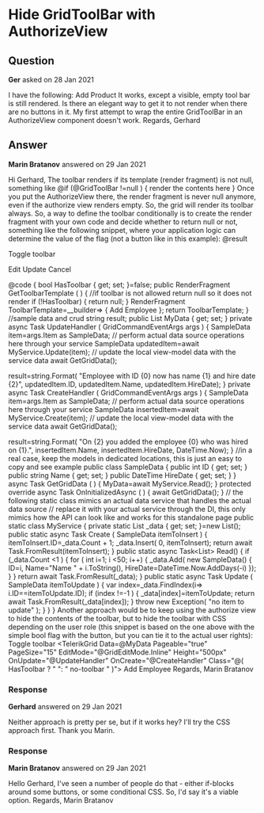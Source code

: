# Hide GridToolBar with AuthorizeView

## Question

**Ger** asked on 28 Jan 2021

I have the following: <GridToolBar> <AuthorizeView> <GridCommandButton Command="Add" Icon="add">Add Product</GridCommandButton> </AuthorizeView> </GridToolBar> It works, except a visible, empty tool bar is still rendered. Is there an elegant way to get it to not render when there are no buttons in it. My first attempt to wrap the entire GridToolBar in an AuthorizeView component doesn't work. Regards, Gerhard

## Answer

**Marin Bratanov** answered on 29 Jan 2021

Hi Gerhard, The toolbar renders if its template (render fragment) is not null, something like @if (@GridToolBar !=null )
{
render the contents here
} Once you put the AuthorizeView there, the render fragment is never null anymore, even if the authorize view renders empty. So, the grid will render its toolbar always. So, a way to define the toolbar conditionally is to create the render fragment with your own code and decide whether to return null or not, something like the following snippet, where your application logic can determine the value of the flag (not a button like in this example): @result

<TelerikButton OnClick="@( ()=> HasToolbar=!HasToolbar )">Toggle toolbar</TelerikButton>

<TelerikGrid Data=@MyData Pageable="true" PageSize="15" EditMode="@GridEditMode.Inline" Height="500px" OnUpdate="@UpdateHandler" OnCreate="@CreateHandler" GridToolBar="@GetToolbarTemplate()">
<GridColumns>
<GridColumn Field=@nameof(SampleData.ID) Editable="false" Title="Employee ID" />
<GridColumn Field=@nameof(SampleData.Name) Title="Employee Name" />
<GridColumn Field=@nameof(SampleData.HireDate) Title="Hire Date" />
<GridCommandColumn>
<GridCommandButton Command="Edit" Icon="edit">Edit</GridCommandButton>
<GridCommandButton Command="Save" Icon="save" ShowInEdit="true">Update</GridCommandButton>
<GridCommandButton Command="Cancel" Icon="cancel" ShowInEdit="true">Cancel</GridCommandButton>
</GridCommandColumn>
</GridColumns>
</TelerikGrid>

@code { bool HasToolbar { get; set; }=false; public RenderFragment GetToolbarTemplate ( ) { //if toolbar is not allowed return null so it does not render if (!HasToolbar)
{ return null;
} RenderFragment ToolbarTemplate=__builder=>
{
<GridCommandButton Command="Add" Icon="add">Add Employee</GridCommandButton>
}; return ToolbarTemplate; } //sample data and crud string result; public List<SampleData> MyData { get; set; } private async Task UpdateHandler ( GridCommandEventArgs args ) {
SampleData item=args.Item as SampleData; // perform actual data source operations here through your service SampleData updatedItem=await MyService.Update(item); // update the local view-model data with the service data await GetGridData();

result=string.Format( "Employee with ID {0} now has name {1} and hire date {2}", updatedItem.ID, updatedItem.Name, updatedItem.HireDate);
} private async Task CreateHandler ( GridCommandEventArgs args ) {
SampleData item=args.Item as SampleData; // perform actual data source operations here through your service SampleData insertedItem=await MyService.Create(item); // update the local view-model data with the service data await GetGridData();

result=string.Format( "On {2} you added the employee {0} who was hired on {1}.", insertedItem.Name, insertedItem.HireDate, DateTime.Now);
} //in a real case, keep the models in dedicated locations, this is just an easy to copy and see example public class SampleData { public int ID { get; set; } public string Name { get; set; } public DateTime HireDate { get; set; }
} async Task GetGridData ( ) {
MyData=await MyService.Read();
} protected override async Task OnInitializedAsync ( ) { await GetGridData();
} // the following static class mimics an actual data service that handles the actual data source // replace it with your actual service through the DI, this only mimics how the API can look like and works for this standalone page public static class MyService { private static List <SampleData> _data { get; set; }=new List<SampleData>(); public static async Task<SampleData> Create ( SampleData itemToInsert ) {
itemToInsert.ID=_data.Count + 1;
_data.Insert( 0, itemToInsert); return await Task.FromResult(itemToInsert);
} public static async Task<List<SampleData>> Read()
{ if (_data.Count <1 )
{ for ( int i=1; i <50; i++)
{
_data.Add( new SampleData()
{
ID=i,
Name="Name " + i.ToString(),
HireDate=DateTime.Now.AddDays(-i)
});
}
} return await Task.FromResult(_data);
} public static async Task<SampleData> Update ( SampleData itemToUpdate ) { var index=_data.FindIndex(i=> i.ID==itemToUpdate.ID); if (index !=-1 )
{
_data[index]=itemToUpdate; return await Task.FromResult(_data[index]);
} throw new Exception( "no item to update" );
}
}
} Another approach would be to keep using the authorize view to hide the contents of the toolbar, but to hide the toolbar with CSS depending on the user role (this snippet is based on the one above with the simple bool flag with the button, but you can tie it to the actual user rights): <style>.no-toolbar.k-toolbar { display: none;
} </style> <TelerikButton OnClick="@( ()=> HasToolbar=!HasToolbar )"> Toggle toolbar </TelerikButton> <TelerikGrid Data=@MyData Pageable="true" PageSize="15" EditMode="@GridEditMode.Inline" Height="500px" OnUpdate="@UpdateHandler" OnCreate="@CreateHandler" Class="@( HasToolbar ? " ": " no-toolbar " )"> <GridToolBar> <AuthorizeView> <GridCommandButton Command="Add" Icon="add"> Add Employee </GridCommandButton> </AuthorizeView> </GridToolBar> Regards, Marin Bratanov

### Response

**Gerhard** answered on 29 Jan 2021

Neither approach is pretty per se, but if it works hey? I'll try the CSS approach first. Thank you Marin.

### Response

**Marin Bratanov** answered on 29 Jan 2021

Hello Gerhard, I've seen a number of people do that - either if-blocks around some buttons, or some conditional CSS. So, I'd say it's a viable option. Regards, Marin Bratanov

